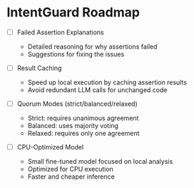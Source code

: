 # IntentGuard Roadmap

- [ ] Failed Assertion Explanations
  - Detailed reasoning for why assertions failed
  - Suggestions for fixing the issues

- [ ] Result Caching
  - Speed up local execution by caching assertion results
  - Avoid redundant LLM calls for unchanged code

- [ ] Quorum Modes (strict/balanced/relaxed)
  - Strict: requires unanimous agreement
  - Balanced: uses majority voting
  - Relaxed: requires only one agreement

- [ ] CPU-Optimized Model
  - Small fine-tuned model focused on local analysis
  - Optimized for CPU execution
  - Faster and cheaper inference
